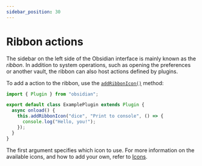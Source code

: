 ```yaml
---
sidebar_position: 30
---
```


# Ribbon actions

The sidebar on the left side of the Obsidian interface is mainly known as the _ribbon_. In addition to system operations, such as opening the preferences or another vault, the ribbon can also host actions defined by plugins.

To add a action to the ribbon, use the [`addRibbonIcon()`](../api/classes/Plugin_2.md#addribbonicon) method:

```ts title="main.ts" {5-7}
import { Plugin } from "obsidian";

export default class ExamplePlugin extends Plugin {
  async onload() {
    this.addRibbonIcon("dice", "Print to console", () => {
      console.log("Hello, you!");
    });
  }
}
```

The first argument specifies which icon to use. For more information on the available icons, and how to add your own, refer to [Icons](icons.md).
